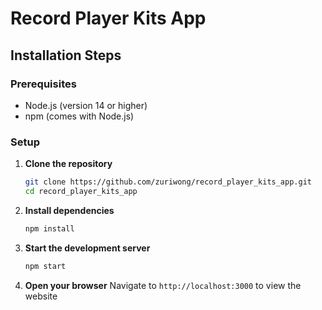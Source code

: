 # Record Player Kits App

## Installation Steps

### Prerequisites
- Node.js (version 14 or higher)
- npm (comes with Node.js)

### Setup

1. **Clone the repository**
   ```bash
   git clone https://github.com/zuriwong/record_player_kits_app.git
   cd record_player_kits_app
   ```

2. **Install dependencies**
   ```bash
   npm install
   ```

3. **Start the development server**
   ```bash
   npm start
   ```

4. **Open your browser**
   Navigate to `http://localhost:3000` to view the website
